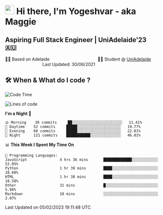 <h1><img src="https://emojis.slackmojis.com/emojis/images/1531849430/4246/blob-sunglasses.gif?1531849430" width="30"/> Hi there, I'm Yogeshvar - aka Maggie</h1>

## Aspiring Full Stack Engineer | UniAdelaide'23 🇦🇺  
🏂🏻  Based on Adelaide &nbsp;&nbsp;&nbsp;&nbsp;&nbsp;&nbsp;&nbsp;&nbsp;&nbsp;&nbsp;&nbsp;&nbsp;&nbsp;&nbsp;&nbsp;&nbsp;&nbsp;&nbsp;&nbsp;&nbsp;&nbsp;&nbsp;&nbsp;&nbsp;&nbsp;&nbsp;&nbsp;&nbsp;&nbsp;&nbsp;&nbsp;&nbsp;&nbsp;&nbsp;&nbsp;&nbsp;&nbsp;&nbsp;&nbsp;👨‍💻 Student @ [UniAdelaide](https://www.adelaide.edu.au)   &nbsp;&nbsp;&nbsp;&nbsp;&nbsp;&nbsp;&nbsp;&nbsp;&nbsp;&nbsp;&nbsp;&nbsp;&nbsp;&nbsp;&nbsp;&nbsp;&nbsp;&nbsp;&nbsp;&nbsp;&nbsp;&nbsp;&nbsp;&nbsp;&nbsp;&nbsp;&nbsp;&nbsp;&nbsp;&nbsp;&nbsp;Last Updated: 30/06/2021

## 🛠 When & What do I code ?  

<!--START_SECTION:waka-->
![Code Time](http://img.shields.io/badge/Code%20Time-1%2C923%20hrs%2024%20mins-blue)

![Lines of code](https://img.shields.io/badge/From%20Hello%20World%20I%27ve%20Written-2%20Million%20lines%20of%20code-blue)

**I'm a Night 🦉** 

```text
🌞 Morning    30 commits     ██░░░░░░░░░░░░░░░░░░░░░░░   11.41% 
🌆 Daytime    52 commits     █████░░░░░░░░░░░░░░░░░░░░   19.77% 
🌃 Evening    60 commits     █████░░░░░░░░░░░░░░░░░░░░   22.81% 
🌙 Night      121 commits    ███████████░░░░░░░░░░░░░░   46.01%

```


📊 **This Week I Spent My Time On** 

```text
💬 Programming Languages: 
JavaScript               4 hrs 36 mins       █████████████░░░░░░░░░░░░   52.05% 
Python                   1 hr 39 mins        ████░░░░░░░░░░░░░░░░░░░░░   18.68% 
HTML                     1 hr 38 mins        ████░░░░░░░░░░░░░░░░░░░░░   18.58% 
Other                    31 mins             █░░░░░░░░░░░░░░░░░░░░░░░░   5.98% 
Markdown                 10 mins             ░░░░░░░░░░░░░░░░░░░░░░░░░   2.07%

```


 Last Updated on 05/02/2023 19:11:48 UTC
<!--END_SECTION:waka-->
